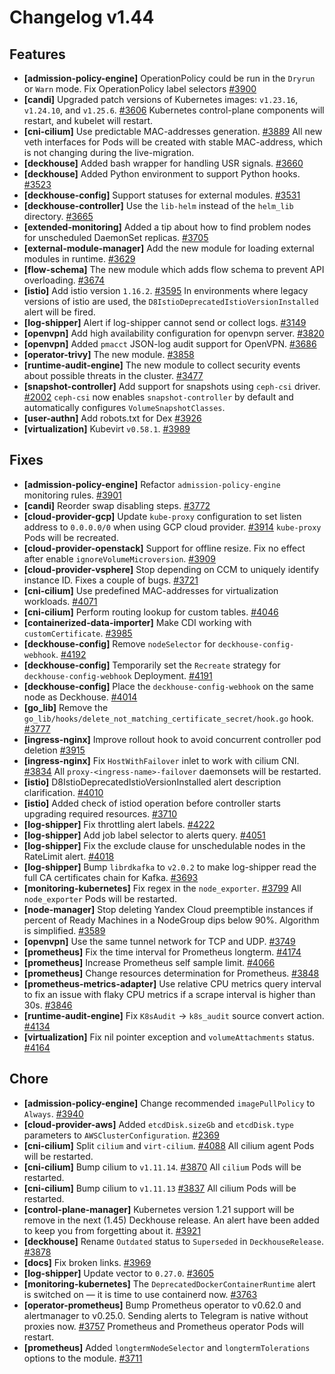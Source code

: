 # Changelog v1.44

## Features


 - **[admission-policy-engine]** OperationPolicy could be run in the `Dryrun` or `Warn` mode. Fix OperationPolicy label selectors [#3900](https://github.com/deckhouse/deckhouse/pull/3900)
 - **[candi]** Upgraded patch versions of Kubernetes images: `v1.23.16`, `v1.24.10`, and `v1.25.6`. [#3606](https://github.com/deckhouse/deckhouse/pull/3606)
    Kubernetes control-plane components will restart, and kubelet will restart.
 - **[cni-cilium]** Use predictable MAC-addresses generation. [#3889](https://github.com/deckhouse/deckhouse/pull/3889)
    All new veth interfaces for Pods will be created with stable MAC-address, which is not changing during the live-migration.
 - **[deckhouse]** Added bash wrapper for handling USR signals. [#3660](https://github.com/deckhouse/deckhouse/pull/3660)
 - **[deckhouse]** Added Python environment to support Python hooks. [#3523](https://github.com/deckhouse/deckhouse/pull/3523)
 - **[deckhouse-config]** Support statuses for external modules. [#3531](https://github.com/deckhouse/deckhouse/pull/3531)
 - **[deckhouse-controller]** Use the `lib-helm` instead of the `helm_lib` directory. [#3665](https://github.com/deckhouse/deckhouse/pull/3665)
 - **[extended-monitoring]** Added a tip about how to find problem nodes for unscheduled DaemonSet replicas. [#3705](https://github.com/deckhouse/deckhouse/pull/3705)
 - **[external-module-manager]** Add the new module for loading external modules in runtime. [#3629](https://github.com/deckhouse/deckhouse/pull/3629)
 - **[flow-schema]** The new module which adds flow schema to prevent API overloading. [#3674](https://github.com/deckhouse/deckhouse/pull/3674)
 - **[istio]** Add istio version `1.16.2`. [#3595](https://github.com/deckhouse/deckhouse/pull/3595)
    In environments where legacy versions of istio are used, the `D8IstioDeprecatedIstioVersionInstalled` alert will be fired.
 - **[log-shipper]** Alert if log-shipper cannot send or collect logs. [#3149](https://github.com/deckhouse/deckhouse/pull/3149)
 - **[openvpn]** Add high availability configuration for openvpn server. [#3820](https://github.com/deckhouse/deckhouse/pull/3820)
 - **[openvpn]** Added `pmacct` JSON-log audit support for OpenVPN. [#3686](https://github.com/deckhouse/deckhouse/pull/3686)
 - **[operator-trivy]** The new module. [#3858](https://github.com/deckhouse/deckhouse/pull/3858)
 - **[runtime-audit-engine]** The new module to collect security events about possible threats in the cluster. [#3477](https://github.com/deckhouse/deckhouse/pull/3477)
 - **[snapshot-controller]** Add support for snapshots using `ceph-csi` driver. [#2002](https://github.com/deckhouse/deckhouse/pull/2002)
    `ceph-csi` now enables `snapshot-controller` by default and automatically configures `VolumeSnapshotClasses`.
 - **[user-authn]** Add robots.txt for Dex [#3926](https://github.com/deckhouse/deckhouse/pull/3926)
 - **[virtualization]** Kubevirt `v0.58.1`. [#3989](https://github.com/deckhouse/deckhouse/pull/3989)

## Fixes


 - **[admission-policy-engine]** Refactor `admission-policy-engine` monitoring rules. [#3901](https://github.com/deckhouse/deckhouse/pull/3901)
 - **[candi]** Reorder swap disabling steps. [#3772](https://github.com/deckhouse/deckhouse/pull/3772)
 - **[cloud-provider-gcp]** Update `kube-proxy` configuration to set listen address to `0.0.0.0/0` when using GCP cloud provider. [#3914](https://github.com/deckhouse/deckhouse/pull/3914)
    `kube-proxy` Pods will be recreated.
 - **[cloud-provider-openstack]** Support for offline resize. Fix no effect after enable `ignoreVolumeMicroversion`. [#3909](https://github.com/deckhouse/deckhouse/pull/3909)
 - **[cloud-provider-vsphere]** Stop depending on CCM to uniquely identify instance ID. Fixes a couple of bugs. [#3721](https://github.com/deckhouse/deckhouse/pull/3721)
 - **[cni-cilium]** Use predefined MAC-addresses for virtualization workloads. [#4071](https://github.com/deckhouse/deckhouse/pull/4071)
 - **[cni-cilium]** Perform routing lookup for custom tables. [#4046](https://github.com/deckhouse/deckhouse/pull/4046)
 - **[containerized-data-importer]** Make CDI working with `customCertificate`. [#3985](https://github.com/deckhouse/deckhouse/pull/3985)
 - **[deckhouse-config]** Remove `nodeSelector` for `deckhouse-config-webhook`. [#4192](https://github.com/deckhouse/deckhouse/pull/4192)
 - **[deckhouse-config]** Temporarily set the `Recreate` strategy for `deckhouse-config-webhook` Deployment. [#4191](https://github.com/deckhouse/deckhouse/pull/4191)
 - **[deckhouse-config]** Place the `deckhouse-config-webhook` on the same node as Deckhouse. [#4014](https://github.com/deckhouse/deckhouse/pull/4014)
 - **[go_lib]** Remove the `go_lib/hooks/delete_not_matching_certificate_secret/hook.go` hook. [#3777](https://github.com/deckhouse/deckhouse/pull/3777)
 - **[ingress-nginx]** Improve rollout hook to avoid concurrent controller pod deletion [#3915](https://github.com/deckhouse/deckhouse/pull/3915)
 - **[ingress-nginx]** Fix `HostWithFailover` inlet to work with cilium CNI. [#3834](https://github.com/deckhouse/deckhouse/pull/3834)
    All `proxy-<ingress-name>-failover` daemonsets will be restarted.
 - **[istio]** D8IstioDeprecatedIstioVersionInstalled alert description clarification. [#4010](https://github.com/deckhouse/deckhouse/pull/4010)
 - **[istio]** Added check of istiod operation before controller starts upgrading required resources. [#3710](https://github.com/deckhouse/deckhouse/pull/3710)
 - **[log-shipper]** Fix throttling alert labels. [#4222](https://github.com/deckhouse/deckhouse/pull/4222)
 - **[log-shipper]** Add job label selector to alerts query. [#4051](https://github.com/deckhouse/deckhouse/pull/4051)
 - **[log-shipper]** Fix the exclude clause for unschedulable nodes in the RateLimit alert. [#4018](https://github.com/deckhouse/deckhouse/pull/4018)
 - **[log-shipper]** Bump `librdkafka` to `v2.0.2` to make log-shipper read the full CA certificates chain for Kafka. [#3693](https://github.com/deckhouse/deckhouse/pull/3693)
 - **[monitoring-kubernetes]** Fix regex in the `node_exporter`. [#3799](https://github.com/deckhouse/deckhouse/pull/3799)
    All `node_exporter` Pods will be restarted.
 - **[node-manager]** Stop deleting Yandex Cloud preemptible instances if percent of Ready Machines in a NodeGroup dips below 90%. Algorithm is simplified. [#3589](https://github.com/deckhouse/deckhouse/pull/3589)
 - **[openvpn]** Use the same tunnel network for TCP and UDP. [#3749](https://github.com/deckhouse/deckhouse/pull/3749)
 - **[prometheus]** Fix the time interval for Prometheus longterm. [#4174](https://github.com/deckhouse/deckhouse/pull/4174)
 - **[prometheus]** Increase Prometheus self sample limit. [#4066](https://github.com/deckhouse/deckhouse/pull/4066)
 - **[prometheus]** Change resources determination for Prometheus. [#3848](https://github.com/deckhouse/deckhouse/pull/3848)
 - **[prometheus-metrics-adapter]** Use relative CPU metrics query interval to fix an issue with flaky CPU metrics if a scrape interval is higher than 30s. [#3846](https://github.com/deckhouse/deckhouse/pull/3846)
 - **[runtime-audit-engine]** Fix `K8sAudit` -> `k8s_audit` source convert action. [#4134](https://github.com/deckhouse/deckhouse/pull/4134)
 - **[virtualization]** Fix nil pointer exception and `volumeAttachments` status. [#4164](https://github.com/deckhouse/deckhouse/pull/4164)

## Chore


 - **[admission-policy-engine]** Change recommended `imagePullPolicy` to `Always`. [#3940](https://github.com/deckhouse/deckhouse/pull/3940)
 - **[cloud-provider-aws]** Added `etcdDisk.sizeGb` and `etcdDisk.type` parameters to `AWSClusterConfiguration`. [#2369](https://github.com/deckhouse/deckhouse/pull/2369)
 - **[cni-cilium]** Split `cilium` and `virt-cilium`. [#4088](https://github.com/deckhouse/deckhouse/pull/4088)
    All cilium agent Pods will be restarted.
 - **[cni-cilium]** Bump cilium to `v1.11.14`. [#3870](https://github.com/deckhouse/deckhouse/pull/3870)
    All `cilium` Pods will be restarted.
 - **[cni-cilium]** Bump cilium to `v1.11.13` [#3837](https://github.com/deckhouse/deckhouse/pull/3837)
    All cilium Pods will be restarted.
 - **[control-plane-manager]** Kubernetes version 1.21 support will be remove in the next (1.45) Deckhouse release. An alert have been added to keep you from forgetting about it. [#3921](https://github.com/deckhouse/deckhouse/pull/3921)
 - **[deckhouse]** Rename `Outdated` status to `Superseded` in `DeckhouseRelease`. [#3878](https://github.com/deckhouse/deckhouse/pull/3878)
 - **[docs]** Fix broken links. [#3969](https://github.com/deckhouse/deckhouse/pull/3969)
 - **[log-shipper]** Update vector to `0.27.0`. [#3605](https://github.com/deckhouse/deckhouse/pull/3605)
 - **[monitoring-kubernetes]** The `DeprecatedDockerContainerRuntime` alert is switched on — it is time to use containerd now. [#3763](https://github.com/deckhouse/deckhouse/pull/3763)
 - **[operator-prometheus]** Bump Prometheus operator to v0.62.0 and alertmanager to v0.25.0. Sending alerts to Telegram is native without proxies now. [#3757](https://github.com/deckhouse/deckhouse/pull/3757)
    Prometheus and Prometheus operator Pods will restart.
 - **[prometheus]** Added `longtermNodeSelector` and `longtermTolerations` options to the module. [#3711](https://github.com/deckhouse/deckhouse/pull/3711)

